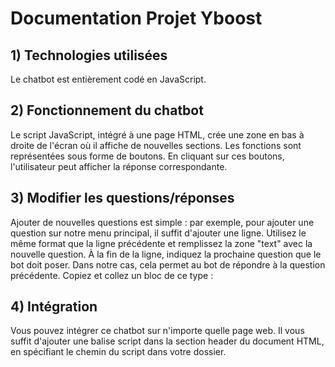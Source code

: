 # Documentation Projet Yboost

## 1) Technologies utilisées
Le chatbot est entièrement codé en JavaScript.

## 2) Fonctionnement du chatbot
Le script JavaScript, intégré à une page HTML, crée une zone en bas à droite de l'écran où il affiche de nouvelles sections. Les fonctions sont représentées sous forme de boutons. En cliquant sur ces boutons, l'utilisateur peut afficher la réponse correspondante.

## 3) Modifier les questions/réponses
Ajouter de nouvelles questions est simple : par exemple, pour ajouter une question sur notre menu principal, il suffit d'ajouter une ligne. Utilisez le même format que la ligne précédente et remplissez la zone "text" avec la nouvelle question. À la fin de la ligne, indiquez la prochaine question que le bot doit poser. Dans notre cas, cela permet au bot de répondre à la question précédente. Copiez et collez un bloc de ce type :

## 4) Intégration
Vous pouvez intégrer ce chatbot sur n'importe quelle page web. Il vous suffit d'ajouter une balise script dans la section header du document HTML, en spécifiant le chemin du script dans votre dossier.
